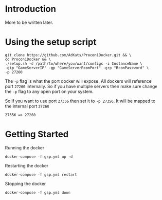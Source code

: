 # Introduction

More to be written later.

# Using the setup script

```
git clone https://github.com/AdKats/Procon1Docker.git && \
cd Procon1Docker && \
./setup.sh -d /path/to/where/you/want/configs -i InstanceName \
-gip "GameServerIP" -gp "GameServerRconPort" -grp "RconPassword" \
-p 27260
```

The `-p` flag is what the port docker will expose. All dockers will
reference port `27260` internally. So if you have multiple servers then
make sure change the `-p` flag to any open port on your system.

So if you want to use port `27356` then set it to `-p 27356`. It will be
mapped to the internal port `27260`

`27356 => 27260`

# Getting Started

Running the docker
```
docker-compose -f gsp.yml up -d
```

Restarting the docker
```
docker-compose -f gsp.yml restart
```

Stopping the docker
```
docker-compose -f gsp.yml down
```

